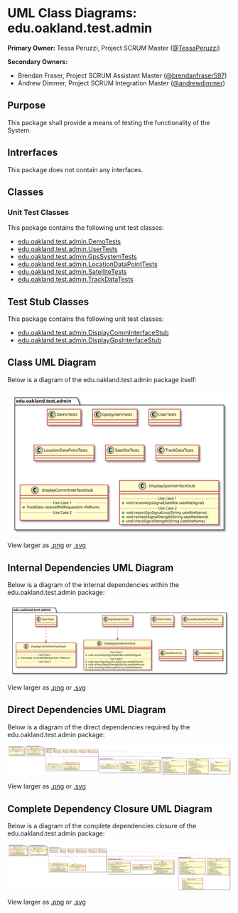 # UML Class Diagrams: edu.oakland.test.admin

**Primary Owner:** Tessa Peruzzi, Project SCRUM Master ([@TessaPeruzzi](https://github.com/TessaPeruzzi/))

**Secondary Owners:**

- Brendan Fraser, Project SCRUM Assistant Master ([@brendanfraser597](https://github.com/brendanfraser597/))
- Andrew Dimmer, Project SCRUM Integration Master ([@andrewdimmer](https://github.com/andrewdimmer/))

## Purpose

This package shall provide a means of testing the functionality of the System.

## Intrerfaces

This package does not contain any interfaces.

## Classes

### Unit Test Classes

This package contains the following unit test classes:

- [edu.oakland.test.admin.DemoTests](DemoTests)
- [edu.oakland.test.admin.UserTests](UserTests)
- [edu.oakland.test.admin.GpsSystemTests](GpsSystemTests)
- [edu.oakland.test.admin.LocationDataPointTests](LocationDataPointTests)
- [edu.oakland.test.admin.SatelliteTests](SatelliteTests)
- [edu.oakland.test.admin.TrackDataTests](TrackDataTests)

## Test Stub Classes

This package contains the following unit test classes:

- [edu.oakland.test.admin.DisplayCommInterfaceStub](DisplayCommInterfaceStub)
- [edu.oakland.test.admin.DisplayGpsInterfaceStub](DisplayGpsInterfaceStub)

## Class UML Diagram

Below is a diagram of the edu.oakland.test.admin package itself:

![edu.oakland.test.admin](./AdminTestPackage.svg)

View larger as [.png](./AdminTestPackage.png) or [.svg](./AdminTestPackage.svg)

## Internal Dependencies UML Diagram

Below is a diagram of the internal dependencies within the edu.oakland.test.admin package:

![edu.oakland.test.admin Internal Dependencies](./AdminTestPackage_InternalDependencies.svg)

View larger as [.png](./AdminTestPackage_InternalDependencies.png) or [.svg](./AdminTestPackage_InternalDependencies.svg)

## Direct Dependencies UML Diagram

Below is a diagram of the direct dependencies required by the edu.oakland.test.admin package:

![edu.oakland.test.admin Direct Dependencies](./AdminTestPackage_DirectDependencies.svg)

View larger as [.png](./AdminTestPackage_DirectDependencies.png) or [.svg](./AdminTestPackage_DirectDependencies.svg)

## Complete Dependency Closure UML Diagram

Below is a diagram of the complete dependencies closure of the edu.oakland.test.admin package:

![edu.oakland.test.admin Dependency Closure](./AdminTestPackage_Closure.svg)

View larger as [.png](./AdminTestPackage_Closure.png) or [.svg](./AdminTestPackage_Closure.svg)
